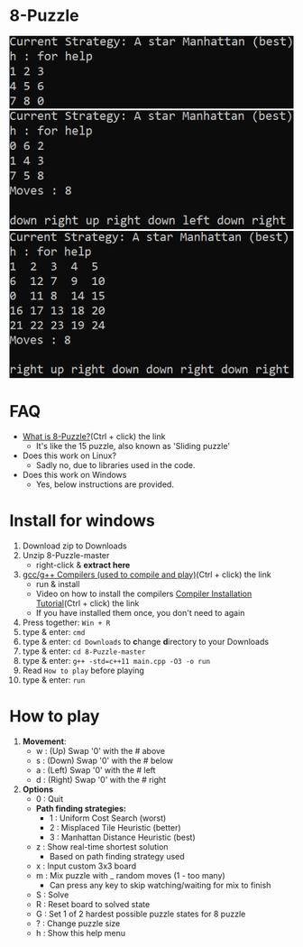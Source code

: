 # 8-Puzzle
![Example 1](Ex1.png)
![Example 2](Ex2.png)
![Example 3](Ex3.png)

# FAQ
* [What is 8-Puzzle?](https://en.wikipedia.org/wiki/Sliding_puzzle)(Ctrl + click) the link
    - It's like the 15 puzzle, also known as 'Sliding puzzle'
* Does this work on Linux?
    - Sadly no, due to libraries used in the code.
* Does this work on Windows
    - Yes, below instructions are provided.

# Install for windows
1. Download zip to Downloads
2. Unzip 8-Puzzle-master
    * right-click & **extract here**
3. [gcc/g++ Compilers (used to compile and play)](https://iweb.dl.sourceforge.net/project/tdm-gcc/TDM-GCC%20Installer/tdm64-gcc-5.1.0-2.exe)(Ctrl + click) the link
    * run & install
    * Video on how to install the compilers [Compiler Installation Tutorial](https://youtu.be/w23QyVb1Jx4)(Ctrl + click) the link
    * If you have installed them once, you don't need to again
4. Press together: ```Win + R```
5. type & enter: ```cmd```
6. type & enter: ```cd Downloads``` to **c**hange **d**irectory to your Downloads
7. type & enter: ```cd 8-Puzzle-master```
8. type & enter: ```g++ -std=c++11 main.cpp -O3 -o run```
9. Read ```How to play``` before playing
10. type & enter: ```run```

# How to play  
1. **Movement**:
    * w : (Up)    Swap '0' with the # above
    * s : (Down)  Swap '0' with the # below
    * a : (Left)  Swap '0' with the # left
    * d : (Right) Swap '0' with the # right
2. **Options**
    * 0 : Quit
    * **Path finding strategies:**
        - 1 : Uniform Cost Search          (worst)
        - 2 : Misplaced Tile Heuristic     (better)
        - 3 : Manhattan Distance Heuristic (best)
    * z : Show real-time shortest solution
        - Based on path finding strategy used
    * x : Input custom 3x3 board
    * m : Mix puzzle with _ random moves (1 - too many)
        - Can press any key to skip watching/waiting for mix to finish
    * S : Solve
    * R : Reset board to solved state
    * G : Set 1 of 2 hardest possible puzzle states for 8 puzzle
    * ? : Change puzzle size
    * h : Show this help menu